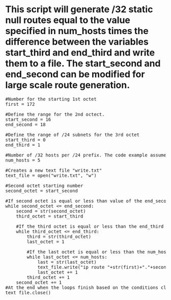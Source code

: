 # This script will generate /32 static null routes equal to the value specified in num_hosts times the difference between the variables start_third and end_third and write them to a file. The start_second and end_second can be modified for large scale route generation.

<pre lang="...">
#Number for the starting 1st octet
first = 172

#Define the range for the 2nd octect.
start_second = 16
end_second = 18

#Define the range of /24 subnets for the 3rd octet
start_third = 0
end_third = 1

#Number of /32 hosts per /24 prefix. The code example assumes that .1 will be the first address.
num_hosts = 5

#Creates a new text file "write.txt"
text_file = open("write.txt", "w")

#Second octet starting number
second_octet = start_second

#If second octet is equal or less than value of the end_second variable continue with the next Loop
while second_octet <= end_second:
    second = str(second_octet)
    third_octet = start_third

    #If the third octet is equal or less than the end_third variable continue with the next loop
    while third_octet <= end_third:
        third = str(third_octet)
        last_octet = 1

        #If the last octet is equal or less than the num_host than write the current IP Address to File
        while last_octet <= num_hosts:
            last = str(last_octet)
            text_file.write("ip route "+str(first)+"."+second+"."+third+"."+last+" 255.255.255.255 Null0\n")
            last_octet += 1
        third_octet += 1
    second_octet += 1
#At the end when the loops finish based on the conditions close the File.
text_file.close()
</pre>
